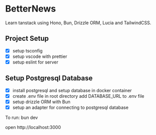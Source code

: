 # BetterNews

Learn tanstack using Hono, Bun, Drizzle ORM, Lucia and TailwindCSS.

## Project Setup

- [x] setup tsconfig
- [x] setup vscode with prettier
- [x] setup eslint for server

## Setup Postgresql Database

- [x] install postgresql and setup database in docker container
- [x] create .env file in root directory add DATABASE_URL to .env file
- [x] setup drizzle ORM with Bun
- [x] setup an adapter for connecting to postgresql database

To run: bun dev

open http://localhost:3000
